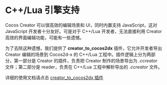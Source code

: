 # C++/Lua 引擎支持

Cocos Creator 可以很高效的编辑场景和 UI，同时内置支持 JavaScript，这对 JavaScript 开发者十分友好。可是对于 C++/Lua 开发者，无法直接利用 Creator 高效的界面编辑功能，可能有一些遗憾。

为了去除这种遗憾，我们提供了 __creator_to_cocos2dx__ 插件，它允许开发者导出 Creator 编辑的场景到 Cocos2d-x 的 C++/Lua 工程中。插件逻辑上分为两部分，第一部分是 Creator 的插件，负责把 Creator 制作的场景导出为 _.ccreator_ 文件；第二部分是 reader，负责在 C++/Lua 工程中解析导出的 _.ccreator_ 文件。

详细的使用文档请点击 [creator_to_cocos2dx 插件](../../../../cocos2d-x/manual/zh/editors_and_tools/creator_to_cocos2dx.html)

